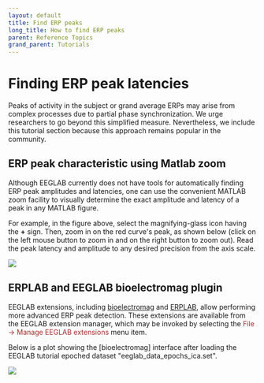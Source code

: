```yaml
---
layout: default
title: Find ERP peaks
long_title: How to find ERP peaks
parent: Reference Topics
grand_parent: Tutorials
---
```

Finding ERP peak latencies
===
Peaks of activity in the subject or grand average ERPs may arise from complex processes due to partial phase synchronization. We urge researchers to go beyond this simplified measure. Nevertheless, we include this tutorial section because this approach remains popular in the community.

ERP peak characteristic using Matlab zoom
----

Although EEGLAB currently does not have tools for automatically finding
ERP peak amplitudes and latencies, one can use the convenient MATLAB
zoom facility to visually determine the exact amplitude and latency of a
peak in any MATLAB figure.

For example, in the figure above, select the magnifying-glass icon having the **+** sign. Then, zoom in on the red curve's peak, as shown below (click on the left mouse button to zoom in and on the right button to zoom out). Read the peak latency and amplitude to any desired precision from the axis scale.

![](/assets/images/Pop_comperp5.gif)

ERPLAB and EEGLAB bioelectromag plugin
---------------
EEGLAB extensions, including [bioelectromag](https://sccn.ucsd.edu/eeglab/plugins/eeg_toolbox1.01.zip) and [ERPLAB](https://github.com/lucklab/erplab/releases), allow performing more advanced ERP peak detection. These extensions are available from the EEGLAB extension manager, which may be invoked by selecting the <span style="color: brown">File → Manage EEGLAB extensions</span> menu item.

Below is a plot showing the [bioelectromag] interface after loading the EEGLAB tutorial epoched dataset "eeglab_data_epochs_ica.set".

![](/assets/images/bioelec.png)

